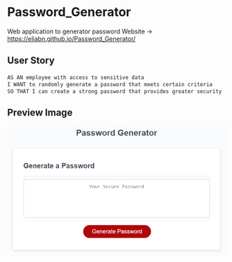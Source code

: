 # Password_Generator
Web application to generator password
Website -> https://eliabn.github.io/Password_Generator/


## User Story

```
AS AN employee with access to sensitive data
I WANT to randomly generate a password that meets certain criteria
SO THAT I can create a strong password that provides greater security

```
## Preview Image
![The Password Generator application displays a red button to "Generate Password".](./Assets/images/03-javascript-homework-demo.png)
